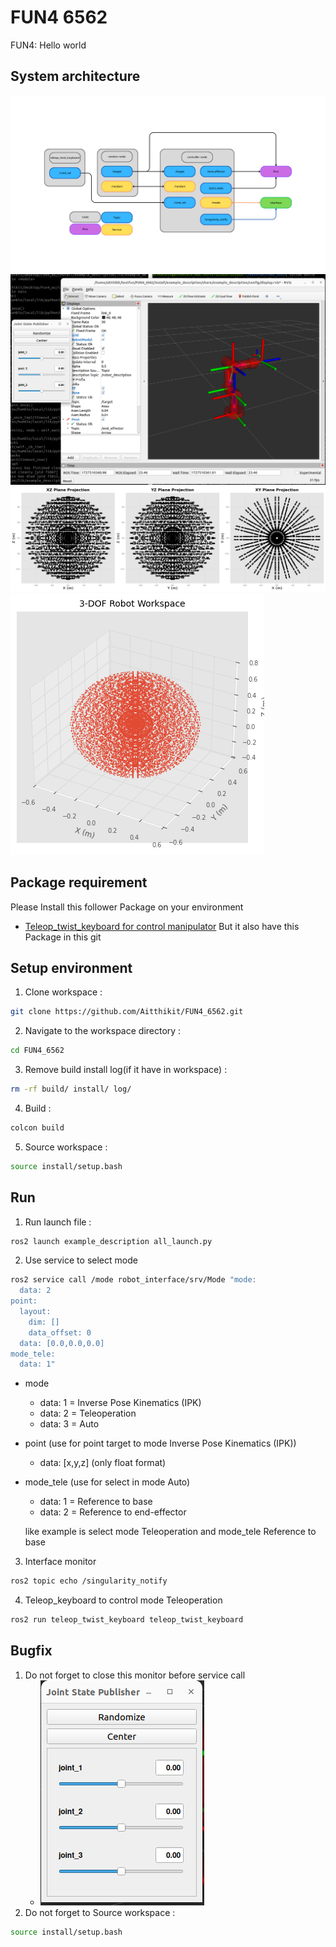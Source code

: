 
# FUN4 6562

FUN4: Hello world 


## System architecture

![alt text](https://github.com/aitthikit/FUN4_6562/blob/main/System.png?raw=true)
![alt text](https://github.com/aitthikit/FUN4_6562/blob/main/rvizcontrol.png?raw=true)
![alt text](https://github.com/aitthikit/FUN4_6562/blob/main/Workspace1.png?raw=true)
![alt text](https://github.com/aitthikit/FUN4_6562/blob/main/Workspace3d.png?raw=true)


## Package requirement
Please Install this follower Package on your environment
- [Teleop_twist_keyboard for control manipulator](https://github.com/rohbotics/ros2_teleop_keyboard)
But it also have this Package in this git


## Setup environment
1. Clone workspace :
```sh
git clone https://github.com/Aitthikit/FUN4_6562.git
```
2. Navigate to the workspace directory :
```sh
cd FUN4_6562
```
3. Remove build install log(if it have in workspace) :
```sh
rm -rf build/ install/ log/
```
4. Build :
```sh
colcon build
```
5. Source workspace :
```sh
source install/setup.bash
```
## Run
1. Run launch file :
```sh
ros2 launch example_description all_launch.py
```
2. Use service to select mode
```sh
ros2 service call /mode robot_interface/srv/Mode "mode:
  data: 2
point:
  layout:
    dim: []
    data_offset: 0
  data: [0.0,0.0,0.0]
mode_tele:
  data: 1" 
```
- mode 
    - data: 1 = Inverse Pose Kinematics (IPK)
    - data: 2 = Teleoperation
    - data: 3 = Auto
- point (use for point target to mode Inverse Pose Kinematics (IPK))
    - data: [x,y,z] (only float format)
- mode_tele (use for select in mode Auto)
    - data: 1 = Reference to base
    - data: 2 = Reference to end-effector

    like example is select mode Teleoperation and mode_tele Reference to base
3. Interface monitor
```sh
ros2 topic echo /singularity_notify
```
4. Teleop_keyboard to control mode Teleoperation
```sh
ros2 run teleop_twist_keyboard teleop_twist_keyboard
```
## Bugfix
1. Do not forget to close this monitor before service call 
    -   ![alt text](https://github.com/aitthikit/FUN4_6562/blob/main/close.png?raw=true)
2. Do not forget to Source workspace :
```sh
source install/setup.bash
```
    


